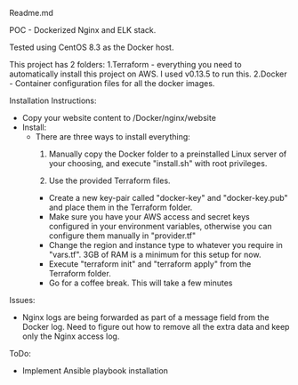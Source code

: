 Readme.md

POC - Dockerized Nginx and ELK stack.

Tested using CentOS 8.3 as the Docker host.

This project has 2 folders:
1.Terraform - everything you need to automatically install this project on AWS. I used v0.13.5 to run this.
2.Docker - Container configuration files for all the docker images.


Installation Instructions:
- Copy your website content to /Docker/nginx/website
- Install:
  - There are three ways to install everything:
    1. Manually copy the Docker folder to a preinstalled Linux server of your choosing, and execute "install.sh" with root privileges.

    2. Use the provided Terraform files.
      - Create a new key-pair called "docker-key" and "docker-key.pub" and place them in the Terraform folder.
      - Make sure you have your AWS access and secret keys configured in your environment variables, otherwise you can configure them manually in "provider.tf"
      - Change the region and instance type to whatever you require in "vars.tf". 3GB of RAM is a minimum for this setup for now.
      - Execute "terraform init" and "terraform apply" from the Terraform folder.
      - Go for a coffee break. This will take a few minutes


Issues:
- Nginx logs are being forwarded as part of a message field from the Docker log. Need to figure out how to remove all the extra data and keep only the Nginx access log.

ToDo:
- Implement Ansible playbook installation


